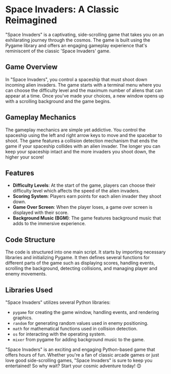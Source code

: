 # Space Invaders: A Classic Reimagined

"Space Invaders" is a captivating, side-scrolling game that takes you on an exhilarating journey through the cosmos. The game is built using the Pygame library and offers an engaging gameplay experience that's reminiscent of the classic 'Space Invaders' game.

## Game Overview

In "Space Invaders", you control a spaceship that must shoot down incoming alien invaders. The game starts with a terminal menu where you can choose the difficulty level and the maximum number of aliens that can appear at a time. Once you've made your choices, a new window opens up with a scrolling background and the game begins.

## Gameplay Mechanics

The gameplay mechanics are simple yet addictive. You control the spaceship using the left and right arrow keys to move and the spacebar to shoot. The game features a collision detection mechanism that ends the game if your spaceship collides with an alien invader. The longer you can keep your spaceship intact and the more invaders you shoot down, the higher your score!

## Features

- **Difficulty Levels**: At the start of the game, players can choose their difficulty level which affects the speed of the alien invaders.
- **Scoring System**: Players earn points for each alien invader they shoot down.
- **Game Over Screen**: When the player loses, a game over screen is displayed with their score.
- **Background Music (BGM)**: The game features background music that adds to the immersive experience.

## Code Structure

The code is structured into one main script. It starts by importing necessary libraries and initializing Pygame. It then defines several functions for different parts of the game such as displaying scores, handling events, scrolling the background, detecting collisions, and managing player and enemy movements.

## Libraries Used

"Space Invaders" utilizes several Python libraries:
- `pygame` for creating the game window, handling events, and rendering graphics.
- `random` for generating random values used in enemy positioning.
- `math` for mathematical functions used in collision detection.
- `os` for interacting with the operating system.
- `mixer` from pygame for adding background music to the game.

"Space Invaders" is an exciting and engaging Python-based game that offers hours of fun. Whether you're a fan of classic arcade games or just love good side-scrolling games, "Space Invaders" is sure to keep you entertained! So why wait? Start your cosmic adventure today! 😊
